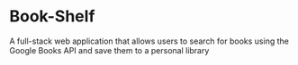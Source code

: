 # Book-Shelf
A full-stack web application that allows users to search for books using the Google Books API and save them to a personal library
